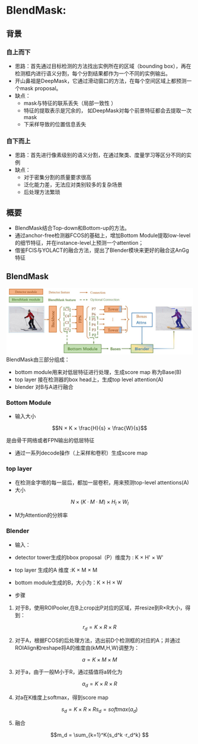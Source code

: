 # BlendMask:
## 背景
### 自上而下
- 思路：首先通过目标检测的方法找出实例所在的区域（bounding box），再在检测框内进行语义分割，每个分割结果都作为一个不同的实例输出。
- 开山鼻祖是DeepMask，它通过滑动窗口的方法，在每个空间区域上都预测一个mask proposal。
- 缺点：
    - mask与特征的联系丢失（局部一致性 ）
    -  特征的提取表示是冗余的， 如DeepMask对每个前景特征都会去提取一次mask
    - 下采样导致的位置信息丢失
### 自下而上
- 思路：首先进行像素级别的语义分割，在通过聚类、度量学习等区分不同的实例
- 缺点：
    - 对于密集分割的质量要求很高
    - 泛化能力差，无法应对类别较多的复杂场景
    - 后处理方法繁琐

## 概要
- BlendMask结合Top-down和Bottom-up的方法。
- 通过anchor-free检测器FCOS的基础上，增加Bottom Module提取low-level的细节特征，并在instance-level上预测一个attention；
- 借鉴FCIS与YOLACT的融合方法，提出了Blender模块来更好的融合这AnGg特征

## BlendMask
![img](./blendmask.jpg)
BlendMask由三部分组成：
- bottom module用来对低层特征进行处理，生成score map 称为Base(B)
- top layer 接在检测器的box head上，生成top level attention(A)
- blender 对B与A进行融合
### Bottom Module
- 输入大小
```math
N × K × \frac{H}{s} × \frac{W}{s}
```
是由骨干网络或者FPN输出的低层特征

- 通过一系列decode操作（上采样和卷积）生成score map

### top layer
- 在检测金字塔的每一层后，都加一层卷积，用来预测top-level attentions(A) 
- 大小
```math
N × (K·M·M) × H_l × W_l
```
- M为Attention的分辨率

### Blender
- 输入：
 - detector tower生成的bbox proposal（P）维度为 : K × H' × W'

 - top layer 生成的A 维度 :K × M × M
 - bottom module生成的B，大小为：K × H × W
- 步骤
 1. 对于B，使用ROIPooler,在B上crop出P对应的区域，并resize到R×R大小，得到：
```math
r_d = K × R × R
```
 2. 对于A，根据FCOS的后处理方法，选出前D个检测框的对应的A；并通过ROIAlign和reshape将A的维度由(k*M*M,H,W)调整为：
```math
a = K × M × M
```
 3. 对于a，由于一般M小于R，通过插值将a转化为
```math
a_d = K × R × R
```
 4. 对a在K维度上softmax，得到score map
```math
s_d = K × R × R
s_d = softmax(a_d)
```
 5. 融合
```math
m_d = \sum_{k=1}^K{s_d^k ·r_d^k}

```



